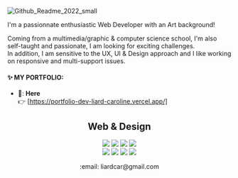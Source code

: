 ![Github_Readme_2022_small](https://user-images.githubusercontent.com/65663844/150649071-c2273d51-d2ac-4fa1-9d7b-66ca8551738b.png)  

I'm a passionnate enthusiastic Web Developer with an Art background!  

Coming from a multimedia/graphic & computer science school, I'm also self-taught and passionate, I am looking for exciting challenges.  
In addition, I am sensitive to the UX, UI & Design approach and I like working on responsive and multi-support issues.

#### :sparkles: MY PORTFOLIO:

- 🚀: __Here__  
👉 [https://portfolio-dev-liard-caroline.vercel.app/]  


<h2 align="center">Web & Design</h2>
<p align="center">
<img src="https://img.shields.io/badge/Tailwind-38B2AC?style=flat&logo=tailwind-css&logoColor=white"/>
<img src="https://img.shields.io/badge/React-20232A?style=flat&logo=react&logoColor=61DAFB"/>
<img src="https://img.shields.io/badge/TypeScript-007ACC?style=flat&logo=typescript&logoColor=white"/>
<img src="https://img.shields.io/badge/-Jest-%23C21325?style=flat&logo=jest&logoColor=white"/>

<br/>
<img src="https://img.shields.io/badge/Figma-%23F24E1E.svg?style=flate&logo=figma&logoColor=white"/>
<img src="https://img.shields.io/badge/-Photoshop-31A8FF?style=flat&logo=adobe-photoshop&logoColor=white"/>
<img src="https://img.shields.io/badge/After%20Effects-9999FF.svg?style=flate&logo=Adobe%20After%20Effects&logoColor=white"/>
<img src="https://img.shields.io/badge/Krita-203759?style=flat&logo=krita&logoColor=EEF37B"/>
</p>

<p align="center"> :email: liardcar@gmail.com</p>

